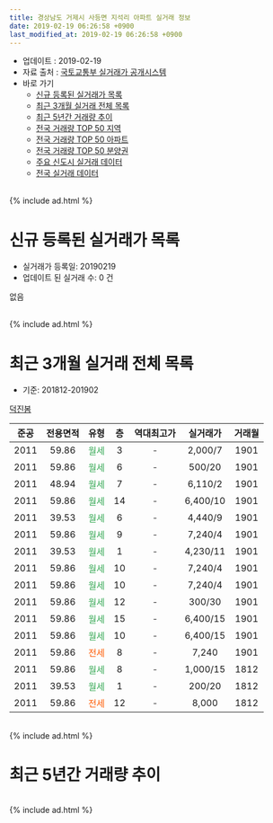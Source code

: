 ```yaml
---
title: 경상남도 거제시 사등면 지석리 아파트 실거래 정보
date: 2019-02-19 06:26:58 +0900
last_modified_at: 2019-02-19 06:26:58 +0900
---
```


* 업데이트 : 2019-02-19
* 자료 출처 : [국토교통부 실거래가 공개시스템](http://rt.molit.go.kr)
* 바로 가기
    * [신규 등록된 실거래가 목록](#신규-등록된-실거래가-목록)
    * [최근 3개월 실거래 전체 목록](#최근-3개월-실거래-전체-목록)
    * [최근 5년간 거래량 추이](#최근-5년간-거래량-추이)
    * [전국 거래량 TOP 50 지역](https://ayogom.github.io/apt-trade-info/최근-3개월-전국에서-가장-거래가-많이-발생한-지역)
    * [전국 거래량 TOP 50 아파트](https://ayogom.github.io/apt-trade-info/최근-3개월-전국에서-가장-거래가-많이-발생한-아파트)
    * [전국 거래량 TOP 50 분양권](https://ayogom.github.io/apt-trade-info/최근-3개월-전국에서-가장-거래가-많이-발생한-분양권)
    * [주요 신도시 실거래 데이터](https://ayogom.github.io/apt-trade-info/주요-신도시)
    * [전국 실거래 데이터](https://ayogom.github.io/apt-trade-info/전국)
<br>
{% include ad.html %}
<br>

# 신규 등록된 실거래가 목록
* 실거래가 등록일: 20190219
* 업데이트 된 실거래 수: 0 건

없음

<br>
{% include ad.html %}
<br>

# 최근 3개월 실거래 전체 목록
* 기준: 201812-201902


[덕진봄](https://search.naver.com/search.naver?query=%EA%B2%BD%EC%83%81%EB%82%A8%EB%8F%84+%EA%B1%B0%EC%A0%9C%EC%8B%9C+%EC%82%AC%EB%93%B1%EB%A9%B4+%EC%A7%80%EC%84%9D%EB%A6%AC+%EB%8D%95%EC%A7%84%EB%B4%84)

|준공|전용면적|유형|층|역대최고가|실거래가|거래월|
|:---:|:---:|:---:|:---:|:---:|:---:|:---:|
|2011|59.86|<span style="color:#34a853">월세</span>|3|<span style="color:#444444">-</span>|2,000/7|1901|
|2011|59.86|<span style="color:#34a853">월세</span>|6|<span style="color:#444444">-</span>|500/20|1901|
|2011|48.94|<span style="color:#34a853">월세</span>|7|<span style="color:#444444">-</span>|6,110/2|1901|
|2011|59.86|<span style="color:#34a853">월세</span>|14|<span style="color:#444444">-</span>|6,400/10|1901|
|2011|39.53|<span style="color:#34a853">월세</span>|6|<span style="color:#444444">-</span>|4,440/9|1901|
|2011|59.86|<span style="color:#34a853">월세</span>|9|<span style="color:#444444">-</span>|7,240/4|1901|
|2011|39.53|<span style="color:#34a853">월세</span>|1|<span style="color:#444444">-</span>|4,230/11|1901|
|2011|59.86|<span style="color:#34a853">월세</span>|10|<span style="color:#444444">-</span>|7,240/4|1901|
|2011|59.86|<span style="color:#34a853">월세</span>|10|<span style="color:#444444">-</span>|7,240/4|1901|
|2011|59.86|<span style="color:#34a853">월세</span>|12|<span style="color:#444444">-</span>|300/30|1901|
|2011|59.86|<span style="color:#34a853">월세</span>|15|<span style="color:#444444">-</span>|6,400/15|1901|
|2011|59.86|<span style="color:#34a853">월세</span>|10|<span style="color:#444444">-</span>|6,400/15|1901|
|2011|59.86|<span style="color:#ff5a00">전세</span>|8|<span style="color:#444444">-</span>|7,240|1901|
|2011|59.86|<span style="color:#34a853">월세</span>|8|<span style="color:#444444">-</span>|1,000/15|1812|
|2011|39.53|<span style="color:#34a853">월세</span>|1|<span style="color:#444444">-</span>|200/20|1812|
|2011|59.86|<span style="color:#ff5a00">전세</span>|12|<span style="color:#444444">-</span>|8,000|1812|


<br>
{% include ad.html %}
<br>

# 최근 5년간 거래량 추이


<div style="width:100%;">
    <canvas id="deal_progress" height="200"></canvas>
</div>

<script>
new Chart(document.getElementById("deal_progress"), {
    type: 'line',
    data: {
        labels: ['201402','201403','201404','201405','201406','201407','201408','201409','201410','201411','201412','201501','201502','201503','201504','201505','201506','201507','201508','201509','201510','201511','201512','201601','201602','201603','201604','201605','201606','201607','201608','201609','201610','201611','201612','201701','201702','201703','201704','201705','201706','201707','201708','201709','201710','201711','201712','201801','201802','201803','201804','201805','201806','201807','201808','201809','201810','201811','201812','201901','201902'],
        datasets: [{
            label: '매매',
            pointRadius: 1,
            data: [0, 0, 0, 0, 0, 0, 0, 0, 0, 0, 0, 0, 0, 0, 0, 0, 0, 0, 0, 0, 0, 1, 0, 0, 0, 9, 13, 1, 13, 0, 25, 0, 0, 1, 1, 2, 0, 0, 1, 4, 9, 0, 0, 0, 0, 0, 2, 0, 0, 0, 1, 0, 0, 0, 0, 0, 0, 0, 0, 0, 0],
            borderColor: "rgba(255, 201, 14, 1)",
            backgroundColor: "rgba(255, 201, 14, 0.5)",
            fill: false,
            lineTension: 0
        },{
            label: '전월세',
            pointRadius: 1,
            data: [1, 1, 0, 0, 0, 0, 0, 0, 0, 0, 1, 2, 0, 0, 0, 0, 0, 0, 0, 0, 1, 0, 0, 59, 8, 2, 2, 0, 3, 55, 1, 6, 3, 6, 25, 5, 3, 1, 2, 2, 4, 1, 4, 2, 1, 1, 1, 6, 6, 1, 1, 1, 1, 2, 0, 2, 2, 0, 3, 13, 0],
            borderColor: "rgba(0, 141, 185, 1)",
            backgroundColor: "rgba(0, 141, 185, 0.5)",
            fill: false,
            lineTension: 0
        }
        ]
    },
    options: {
        responsive: true,
        title: {
            display: false
        },
        tooltips: {
            mode: 'index',
            intersect: false
        },
        hover: {
            mode: 'nearest',
            intersect: true
        },
        scales: {
            xAxes: [{
                display: true,
                scaleLabel: {
                    display: true,
                    labelString: '년/월'
                }
            }],
            yAxes: [{
                display: true,
                ticks: {
                    suggestedMin: 0,
                },
                scaleLabel: {
                    display: true,
                    labelString: '실거래 수'
                }
            }]
        }
    }
});

</script>


<br>
{% include ad.html %}
<br>

